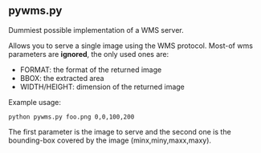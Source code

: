 pywms.py
--------

Dummiest possible implementation of a WMS server.

Allows you to serve a single image using the WMS protocol.
Most-of wms parameters are **ignored**, the only used ones are:
  * FORMAT: the format of the returned image
  * BBOX: the extracted area
  * WIDTH/HEIGHT: dimension of the returned image

Example usage:
```
python pywms.py foo.png 0,0,100,200
```

The first parameter is the image to serve and the second one is the bounding-box covered by the image (minx,miny,maxx,maxy).


